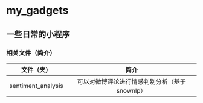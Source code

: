 # my_gadgets

## 一些日常的小程序

### 相关文件（简介）

|     文件（夹）     |                     简介                      |
| :----------------: | :-------------------------------------------: |
| sentiment_analysis | 可以对微博评论进行情感判别分析（基于snownlp） |


